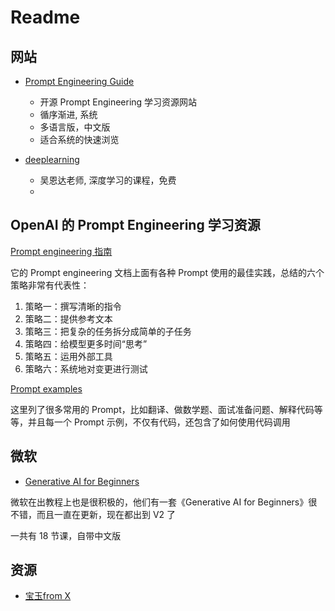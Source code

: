 # Readme
## 网站

- [Prompt Engineering Guide](https://www.promptingguide.ai/)
  - 开源 Prompt Engineering 学习资源网站
  - 循序渐进, 系统
  - 多语言版，中文版
  - 适合系统的快速浏览

- [deeplearning](https://www.deeplearning.ai/)
  - 吴恩达老师, 深度学习的课程，免费 
  - [](https://www.deeplearning.ai/short-courses/chatgpt-prompt-engineering-for-developers/)


## OpenAI 的 Prompt Engineering 学习资源

[Prompt engineering 指南](https://platform.openai.com/docs/guides/prompt-engineering)

它的 Prompt engineering 文档上面有各种 Prompt 使用的最佳实践，总结的六个策略非常有代表性：
1. 策略一：撰写清晰的指令
2. 策略二：提供参考文本
3. 策略三：把复杂的任务拆分成简单的子任务
4. 策略四：给模型更多时间“思考”
5. 策略五：运用外部工具
6. 策略六：系统地对变更进行测试


[Prompt examples](https://platform.openai.com/docs/examples)

这里列了很多常用的 Prompt，比如翻译、做数学题、面试准备问题、解释代码等等，并且每一个 Prompt 示例，不仅有代码，还包含了如何使用代码调用


## 微软

- [Generative AI for Beginners](https://github.com/microsoft/generative-ai-for-beginners/)

微软在出教程上也是很积极的，他们有一套《Generative AI for Beginners》很不错，而且一直在更新，现在都出到 V2 了

一共有 18 节课，自带中文版


## 资源

- [宝玉from X](https://x.com/dotey/status/1830487030326796665)